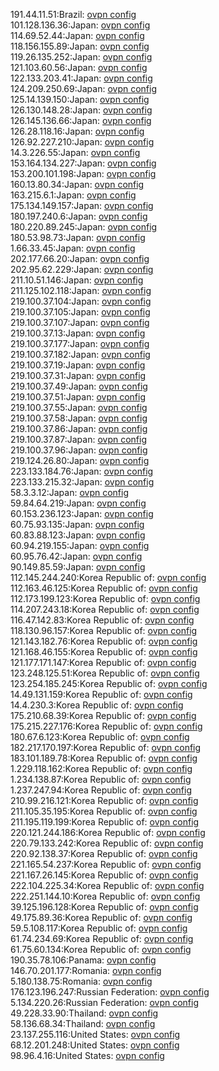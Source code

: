 191.44.11.51:Brazil: [ovpn config](vpn/191_44_11_51.ovpn)  
101.128.136.36:Japan: [ovpn config](vpn/101_128_136_36.ovpn)  
114.69.52.44:Japan: [ovpn config](vpn/114_69_52_44.ovpn)  
118.156.155.89:Japan: [ovpn config](vpn/118_156_155_89.ovpn)  
119.26.135.252:Japan: [ovpn config](vpn/119_26_135_252.ovpn)  
121.103.60.56:Japan: [ovpn config](vpn/121_103_60_56.ovpn)  
122.133.203.41:Japan: [ovpn config](vpn/122_133_203_41.ovpn)  
124.209.250.69:Japan: [ovpn config](vpn/124_209_250_69.ovpn)  
125.14.139.150:Japan: [ovpn config](vpn/125_14_139_150.ovpn)  
126.130.148.28:Japan: [ovpn config](vpn/126_130_148_28.ovpn)  
126.145.136.66:Japan: [ovpn config](vpn/126_145_136_66.ovpn)  
126.28.118.16:Japan: [ovpn config](vpn/126_28_118_16.ovpn)  
126.92.227.210:Japan: [ovpn config](vpn/126_92_227_210.ovpn)  
14.3.226.55:Japan: [ovpn config](vpn/14_3_226_55.ovpn)  
153.164.134.227:Japan: [ovpn config](vpn/153_164_134_227.ovpn)  
153.200.101.198:Japan: [ovpn config](vpn/153_200_101_198.ovpn)  
160.13.80.34:Japan: [ovpn config](vpn/160_13_80_34.ovpn)  
163.215.6.1:Japan: [ovpn config](vpn/163_215_6_1.ovpn)  
175.134.149.157:Japan: [ovpn config](vpn/175_134_149_157.ovpn)  
180.197.240.6:Japan: [ovpn config](vpn/180_197_240_6.ovpn)  
180.220.89.245:Japan: [ovpn config](vpn/180_220_89_245.ovpn)  
180.53.98.73:Japan: [ovpn config](vpn/180_53_98_73.ovpn)  
1.66.33.45:Japan: [ovpn config](vpn/1_66_33_45.ovpn)  
202.177.66.20:Japan: [ovpn config](vpn/202_177_66_20.ovpn)  
202.95.62.229:Japan: [ovpn config](vpn/202_95_62_229.ovpn)  
211.10.51.146:Japan: [ovpn config](vpn/211_10_51_146.ovpn)  
211.125.102.118:Japan: [ovpn config](vpn/211_125_102_118.ovpn)  
219.100.37.104:Japan: [ovpn config](vpn/219_100_37_104.ovpn)  
219.100.37.105:Japan: [ovpn config](vpn/219_100_37_105.ovpn)  
219.100.37.107:Japan: [ovpn config](vpn/219_100_37_107.ovpn)  
219.100.37.13:Japan: [ovpn config](vpn/219_100_37_13.ovpn)  
219.100.37.177:Japan: [ovpn config](vpn/219_100_37_177.ovpn)  
219.100.37.182:Japan: [ovpn config](vpn/219_100_37_182.ovpn)  
219.100.37.19:Japan: [ovpn config](vpn/219_100_37_19.ovpn)  
219.100.37.31:Japan: [ovpn config](vpn/219_100_37_31.ovpn)  
219.100.37.49:Japan: [ovpn config](vpn/219_100_37_49.ovpn)  
219.100.37.51:Japan: [ovpn config](vpn/219_100_37_51.ovpn)  
219.100.37.55:Japan: [ovpn config](vpn/219_100_37_55.ovpn)  
219.100.37.58:Japan: [ovpn config](vpn/219_100_37_58.ovpn)  
219.100.37.86:Japan: [ovpn config](vpn/219_100_37_86.ovpn)  
219.100.37.87:Japan: [ovpn config](vpn/219_100_37_87.ovpn)  
219.100.37.96:Japan: [ovpn config](vpn/219_100_37_96.ovpn)  
219.124.26.80:Japan: [ovpn config](vpn/219_124_26_80.ovpn)  
223.133.184.76:Japan: [ovpn config](vpn/223_133_184_76.ovpn)  
223.133.215.32:Japan: [ovpn config](vpn/223_133_215_32.ovpn)  
58.3.3.12:Japan: [ovpn config](vpn/58_3_3_12.ovpn)  
59.84.64.219:Japan: [ovpn config](vpn/59_84_64_219.ovpn)  
60.153.236.123:Japan: [ovpn config](vpn/60_153_236_123.ovpn)  
60.75.93.135:Japan: [ovpn config](vpn/60_75_93_135.ovpn)  
60.83.88.123:Japan: [ovpn config](vpn/60_83_88_123.ovpn)  
60.94.219.155:Japan: [ovpn config](vpn/60_94_219_155.ovpn)  
60.95.76.42:Japan: [ovpn config](vpn/60_95_76_42.ovpn)  
90.149.85.59:Japan: [ovpn config](vpn/90_149_85_59.ovpn)  
112.145.244.240:Korea Republic of: [ovpn config](vpn/112_145_244_240.ovpn)  
112.163.46.125:Korea Republic of: [ovpn config](vpn/112_163_46_125.ovpn)  
112.173.199.123:Korea Republic of: [ovpn config](vpn/112_173_199_123.ovpn)  
114.207.243.18:Korea Republic of: [ovpn config](vpn/114_207_243_18.ovpn)  
116.47.142.83:Korea Republic of: [ovpn config](vpn/116_47_142_83.ovpn)  
118.130.96.157:Korea Republic of: [ovpn config](vpn/118_130_96_157.ovpn)  
121.143.182.76:Korea Republic of: [ovpn config](vpn/121_143_182_76.ovpn)  
121.168.46.155:Korea Republic of: [ovpn config](vpn/121_168_46_155.ovpn)  
121.177.171.147:Korea Republic of: [ovpn config](vpn/121_177_171_147.ovpn)  
123.248.125.51:Korea Republic of: [ovpn config](vpn/123_248_125_51.ovpn)  
123.254.185.245:Korea Republic of: [ovpn config](vpn/123_254_185_245.ovpn)  
14.49.131.159:Korea Republic of: [ovpn config](vpn/14_49_131_159.ovpn)  
14.4.230.3:Korea Republic of: [ovpn config](vpn/14_4_230_3.ovpn)  
175.210.68.39:Korea Republic of: [ovpn config](vpn/175_210_68_39.ovpn)  
175.215.227.176:Korea Republic of: [ovpn config](vpn/175_215_227_176.ovpn)  
180.67.6.123:Korea Republic of: [ovpn config](vpn/180_67_6_123.ovpn)  
182.217.170.197:Korea Republic of: [ovpn config](vpn/182_217_170_197.ovpn)  
183.101.189.78:Korea Republic of: [ovpn config](vpn/183_101_189_78.ovpn)  
1.229.118.162:Korea Republic of: [ovpn config](vpn/1_229_118_162.ovpn)  
1.234.138.87:Korea Republic of: [ovpn config](vpn/1_234_138_87.ovpn)  
1.237.247.94:Korea Republic of: [ovpn config](vpn/1_237_247_94.ovpn)  
210.99.216.121:Korea Republic of: [ovpn config](vpn/210_99_216_121.ovpn)  
211.105.35.195:Korea Republic of: [ovpn config](vpn/211_105_35_195.ovpn)  
211.195.119.199:Korea Republic of: [ovpn config](vpn/211_195_119_199.ovpn)  
220.121.244.186:Korea Republic of: [ovpn config](vpn/220_121_244_186.ovpn)  
220.79.133.242:Korea Republic of: [ovpn config](vpn/220_79_133_242.ovpn)  
220.92.138.37:Korea Republic of: [ovpn config](vpn/220_92_138_37.ovpn)  
221.165.54.237:Korea Republic of: [ovpn config](vpn/221_165_54_237.ovpn)  
221.167.26.145:Korea Republic of: [ovpn config](vpn/221_167_26_145.ovpn)  
222.104.225.34:Korea Republic of: [ovpn config](vpn/222_104_225_34.ovpn)  
222.251.144.10:Korea Republic of: [ovpn config](vpn/222_251_144_10.ovpn)  
39.125.196.128:Korea Republic of: [ovpn config](vpn/39_125_196_128.ovpn)  
49.175.89.36:Korea Republic of: [ovpn config](vpn/49_175_89_36.ovpn)  
59.5.108.117:Korea Republic of: [ovpn config](vpn/59_5_108_117.ovpn)  
61.74.234.69:Korea Republic of: [ovpn config](vpn/61_74_234_69.ovpn)  
61.75.60.134:Korea Republic of: [ovpn config](vpn/61_75_60_134.ovpn)  
190.35.78.106:Panama: [ovpn config](vpn/190_35_78_106.ovpn)  
146.70.201.177:Romania: [ovpn config](vpn/146_70_201_177.ovpn)  
5.180.138.75:Romania: [ovpn config](vpn/5_180_138_75.ovpn)  
176.123.196.247:Russian Federation: [ovpn config](vpn/176_123_196_247.ovpn)  
5.134.220.26:Russian Federation: [ovpn config](vpn/5_134_220_26.ovpn)  
49.228.33.90:Thailand: [ovpn config](vpn/49_228_33_90.ovpn)  
58.136.68.34:Thailand: [ovpn config](vpn/58_136_68_34.ovpn)  
23.137.255.116:United States: [ovpn config](vpn/23_137_255_116.ovpn)  
68.12.201.248:United States: [ovpn config](vpn/68_12_201_248.ovpn)  
98.96.4.16:United States: [ovpn config](vpn/98_96_4_16.ovpn)  
